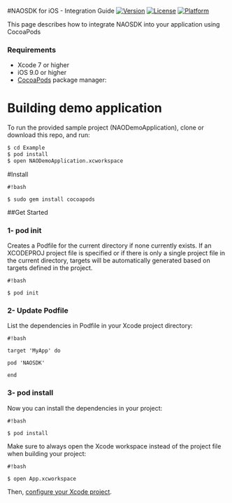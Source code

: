 #NAOSDK for iOS - Integration Guide
[![Version](https://img.shields.io/cocoapods/v/NAOSDK.svg?style=flat)](http://cocoapods.org/pods/NAOSDK)
[![License](https://img.shields.io/cocoapods/l/NAOSDK.svg?style=flat)](http://cocoapods.org/pods/NAOSDK)
[![Platform](https://img.shields.io/cocoapods/p/NAOSDK.svg?style=flat)](http://cocoapods.org/pods/NAOSDK)

This page describes how to integrate NAOSDK into your application using CocoaPods

### Requirements
* Xcode 7 or higher
* iOS 9.0 or higher
* [CocoaPods](http://cocoapods.org/) package manager:

# Building demo application
To run the provided sample project (NAODemoApplication), clone or download this repo, and run:
```bash
$ cd Example
$ pod install
$ open NAODemoApplication.xcworkspace

```

#Install

```
#!bash

$ sudo gem install cocoapods

```

##Get Started

### 1- pod init

Creates a Podfile for the current directory if none currently exists. If an XCODEPROJ project file is specified or if there is only a single project file in the current directory, targets will be automatically generated based on targets defined in the project.

```
#!bash

$ pod init

```


### 2- Update Podfile

List the dependencies in Podfile in your Xcode project directory:

```
#!bash

target 'MyApp' do

pod 'NAOSDK'

end

```

### 3- pod install

Now you can install the dependencies in your project:

```
#!bash

$ pod install

```

Make sure to always open the Xcode workspace instead of the project file when building your project:

```
#!bash

$ open App.xcworkspace

```

Then, [configure your Xcode project](http://docs.nao-cloud.com/index.php/docs/nao-sdk/ios-sdk/configure-your-xcode-project/).
